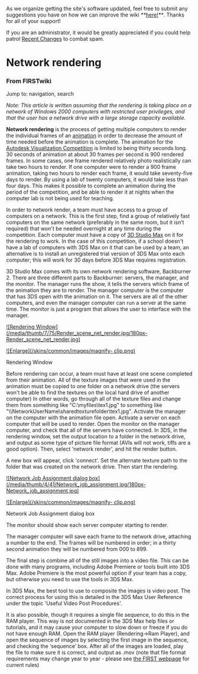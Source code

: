 As we organize getting the site's software updated, feel free to submit any
suggestions you have on how we can improve the wiki
_**_[here!](/index.php/User:Hallry/Suggestions "User:Hallry/Suggestions"
)_**_. Thanks for all of your support!

If you are an administrator, it would be greatly appreciated if you could help
patrol [Recent Changes](/index.php/Special:Recentchanges
"Special:Recentchanges" ) to combat spam.

# Network rendering

### From FIRSTwiki

Jump to: navigation, search

_Note: This article is written assuming that the rendering is taking place on
a network of Windows 2000 computers with restricted user privileges, and that
the user has a network drive with a large storage capacity available._

**Network rendering** is the process of getting multiple computers to render the individual frames of an [animation](/index.php/Animation "Animation" ) in order to decrease the amount of time needed before the animation is complete. The animation for the [Autodesk Visualization Competition](/index.php/Autodesk_Visualization_Award "Autodesk Visualization Award" ) is limited to being thirty seconds long. 30 seconds of animation at about 30 frames per second is 900 rendered frames. In some cases, one frame rendered relatively photo realistically can take two hours to render. If one computer were to render a 900 frame animation, taking two hours to render each frame, it would take seventy-five days to render. By using a lab of twenty computers, it would take less than four days. This makes it possible to complete an animation during the period of the competition, and be able to render it at nights when the computer lab is not being used for teaching. 

In order to network render, a team must have access to a group of computers on
a network. This is the first step, find a group of relatively fast computers
on the same network (preferably in the same room, but it isn’t required) that
won't be needed overnight at any time during the competition. Each computer
must have a copy of [3D Studio Max](/index.php/3D_Studio_Max "3D Studio Max" )
on it for the rendering to work. In the case of this competition, if a school
doesn't have a lab of computers with 3DS Max on it that can be used by a team,
an alternative is to install an unregistered trial version of 3DS Max onto
each computer; this will work for 30 days before 3DS Max requires
registration.

3D Studio Max comes with its own network rendering software, Backburner 2.
There are three different parts to Backburner: servers, the manager, and the
monitor. The manager runs the show, it tells the servers which frame of the
animation they are to render. The manager computer is the computer that has
3DS open with the animation on it. The servers are all of the other computers,
and even the manager computer can run a server at the same time. The monitor
is just a program that allows the user to interface with the manager.

[![Rendering Window](/media/thumb/7/75/Render_scene_net_render.jpg/180px-
Render_scene_net_render.jpg)](/index.php/Image:Render_scene_net_render.jpg
"Rendering Window" )

[![Enlarge](/skins/common/images/magnify-
clip.png)](/index.php/Image:Render_scene_net_render.jpg "Enlarge" )

Rendering Window

Before rendering can occur, a team must have at least one scene completed from
their animation. All of the texture images that were used in the animation
must be copied to one folder on a network drive (the servers won't be able to
find the textures on the local hard drive of another computer) In other words,
go through all of the texture files and change them from something like
"C:\myfiles\tex1.jpg" to something like
"\\\NetworkUserName\sharedtexturefolder\tex1.jpg". Activate the manager on the
computer with the animation file open. Activate a server on each computer that
will be used to render. Open the monitor on the manager computer, and check
that all of the servers have connected. In 3DS, in the rendering window, set
the output location to a folder in the network drive, and output as some type
of picture file format (AVIs will not work, tiffs are a good option). Then,
select 'network render', and hit the render button.

A new box will appear, click 'connect'. Set the alternate texture path to the
folder that was created on the network drive. Then start the rendering.

[![Network Job Assignment dialog
box](/media/thumb/4/41/Network_job_assignment.jpg/180px-
Network_job_assignment.jpg)](/index.php/Image:Network_job_assignment.jpg
"Network Job Assignment dialog box" )

[![Enlarge](/skins/common/images/magnify-
clip.png)](/index.php/Image:Network_job_assignment.jpg "Enlarge" )

Network Job Assignment dialog box

The monitor should show each server computer starting to render.

The manager computer will save each frame to the network drive, attaching a
number to the end. The frames will be numbered in order; in a thirty second
animation they will be numbered from 000 to 899.

The final step is combine all of the still images into a video file. This can
be done with many programs, including Adobe Premiere or tools built into 3DS
Max. Adobe Premiere is the most powerful option if your team has a copy, but
otherwise you need to use the tools in 3DS Max.

In 3DS Max, the best tool to use to composite the images is video post. The
correct process for using this is detailed in the 3DS Max User Reference under
the topic 'Useful Video Post Procedures'.

It is also possible, though it requires a single file sequence, to do this in
the RAM player. This way is not documented in the 3DS Max help files or
tutorials, and it may cause your computer to slow down or freeze if you do not
have enough RAM. Open the RAM player (Rendering->Ram Player), and open the
sequence of images by selecting the first image in the sequence, and checking
the ‘sequence’ box. After all of the images are loaded, play the file to make
sure it is correct, and output as .mov (note that file format requirements may
change year to year - please see [the FIRST webpage](http://www.usfirst.org
"http://www.usfirst.org" ) for current rules)

